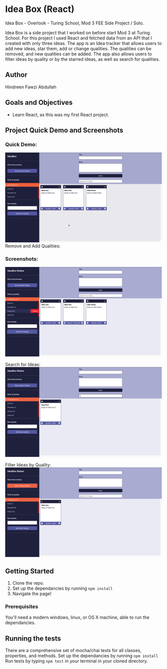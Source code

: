 # Idea Box (React)

Idea Box - Overlook - Turing School, Mod 3 FEE Side Project / Solo.

Idea Box is a side project that I worked on before start Mod 3 at Turing School. For this project I used React and fetched data from an API that I created with only three ideas. The app is an Idea tracker that allows users to add new ideas, star them, add or change qualities. The qualities can be removed, and new qualities can be added. The app also allows users to filter ideas by quality or by the starred ideas, as well as search for qualities.


## Author

Hindreen Fawzi Abdullah

## Goals and Objectives

- Learn React, as this was my first React project.


## Project Quick Demo and Screenshots

### Quick Demo:

![Idea box demo](https://github.com/hndfaw/Idea-Box-React/blob/master/src/images/idea-box.gif)
Remove and Add Qualities:

### Screenshots:

![Desktop layout](https://github.com/hndfaw/Idea-Box-React/blob/master/src/images/Screen%20Shot%202019-07-01%20at%2011.13.07%20AM.png)

Search for Ideas:
![Desktop layout](https://github.com/hndfaw/Idea-Box-React/blob/master/src/images/Screen%20Shot%202019-07-01%20at%2011.13.44%20AM.png)

Filter Ideas by Quality:
![Desktop layout](https://github.com/hndfaw/Idea-Box-React/blob/master/src/images/Screen%20Shot%202019-07-01%20at%2011.14.00%20AM.png)


## Getting Started

1. Clone the repo.
2. Set up the dependancies by running `npm install`
3. Navigate the page!

### Prerequisites

You'll need a modern windows, linux, or OS X machine, able to run the dependancies.

## Running the tests

There are a comprehensive set of mocha/chai tests for all classes, properties, and methods.
Set up the dependancies by running `npm install`
Run tests by typing `npm test` in your terminal in your cloned directory.
